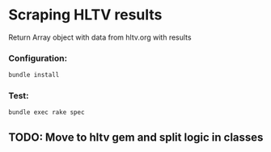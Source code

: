 # Scraping HLTV results

Return Array object with data from hltv.org with results

### Configuration:

```bash
bundle install
```

### Test:

```
bundle exec rake spec
```

## TODO: Move to hltv gem and split logic in classes